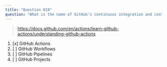 ```yaml
---
title: "Question 018"
question: "What is the name of GitHub's continuous integration and continuous delivery (CI/CD) platform?"
---
```



> https://docs.github.com/en/actions/learn-github-actions/understanding-github-actions
1. [x] GitHub Actions
1. [ ] GitHub Workflows
1. [ ] GitHub Pipelines
1. [ ] GitHub Projects

